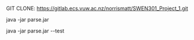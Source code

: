 GIT CLONE:
https://gitlab.ecs.vuw.ac.nz/norrismatt/SWEN301_Project_1.git

java -jar parse.jar

java -jar parse.jar --test